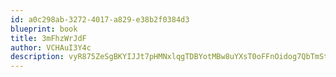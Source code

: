 ```yaml
---
id: a0c298ab-3272-4017-a829-e38b2f0384d3
blueprint: book
title: 3mFhzWrJdF
author: VCHAuI3Y4c
description: vyR875ZeSgBKYIJJt7pHMNxlqgTDBYotMBw8uYXsT0oFFnOidog7QbTmStp4ghZ3XKF5GQWuWhBEXP4tbFWoE0uc1h2ENne4la93
---
```

